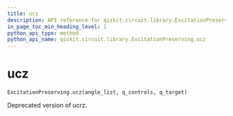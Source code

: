 ```yaml
---
title: ucz
description: API reference for qiskit.circuit.library.ExcitationPreserving.ucz
in_page_toc_min_heading_level: 1
python_api_type: method
python_api_name: qiskit.circuit.library.ExcitationPreserving.ucz
---
```


# ucz

<span id="qiskit.circuit.library.ExcitationPreserving.ucz" />

`ExcitationPreserving.ucz(angle_list, q_controls, q_target)`

Deprecated version of ucrz.

